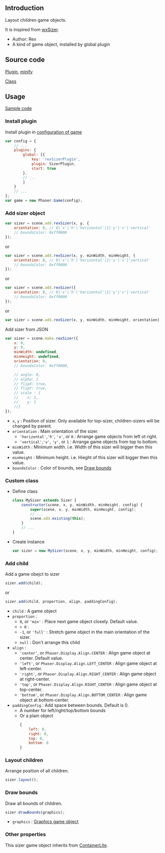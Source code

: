 ## Introduction

Layout children game objects.

It is inspired from [wxSizer](https://docs.wxwidgets.org/3.0/overview_sizer.html).

- Author: Rex
- A kind of game object, installed by global plugin

## Source code

[Plugin](https://github.com/rexrainbow/phaser3-rex-notes/blob/master/plugins/sizer-plugin.js), [minify](https://github.com/rexrainbow/phaser3-rex-notes/blob/master/plugins/dist/rexsizerplugin.min.js)

[Class](https://github.com/rexrainbow/phaser3-rex-notes/blob/master/plugins/sizer.js)

## Usage

[Sample code](https://github.com/rexrainbow/phaser3-rex-notes/tree/master/examples/sizer)

### Install plugin

Install plugin in [configuration of game](game.md#configuration)

```javascript
var config = {
    // ...
    plugins: {
        global: [{
            key: 'rexSizerPlugin',
            plugin: SizerPlugin,
            start: true
        },
        // ...
        ]
    }
    // ...
};
var game = new Phaser.Game(config);
```

### Add sizer object

```javascript
var sizer = scene.add.rexSizer(x, y, {
    orientation: 0, // 0|'x'|'h'|'horizontal'|1|'y'|'v'|'vertical'
    // boundsColor: 0xff0000
});
```

or

```javascript
var sizer = scene.add.rexSizer(x, y, minWidth, minHeight, {
    orientation: 0, // 0|'x'|'h'|'horizontal'|1|'y'|'v'|'vertical'
    // boundsColor: 0xff0000
});
```

or

```javascript
var sizer = scene.add.rexSizer({
    orientation: 0, // 0|'x'|'h'|'horizontal'|1|'y'|'v'|'vertical'
    // boundsColor: 0xff0000
});
```

or

```javascript
var sizer = scene.add.rexSizer(x, y, minWidth, minHeight, orientation);
```

Add sizer from JSON

```javascript
var sizer = scene.make.rexSizer({
    x: 0,
    y: 0,
    minWidth: undefined,
    minHeight: undefined,
    orientation: 0,
    // boundsColor: 0xff0000,

    // angle: 0,
    // alpha: 1
    // flipX: true,
    // flipY: true,
    // scale : {
    //    x: 1,
    //    y: 1
    //}
});
```

- `x`, `y` : Position of sizer. Only available for top-sizer, children-sizers will be changed by parent.
- `orientation` : Main orientation of the sizer.
    - `'horizontal'`,`'h'`, `'x'`, or `0` : Arrange game objects from left ot right.
    - `'vertical'`,`'v'`, `'y'`, or `1` : Arrange game objects from top to bottom.
- `minWidth` : Minimum width. i.e. Width of this sizer will bigger then this value.
- `minHeight` : Minimum height. i.e. Hieght of this sizer will bigger then this value.
- `boundsColor` : Color of bounds, see [Draw bounds](sizer.md#draw-bounds)

### Custom class

- Define class
    ```javascript
    class MySizer extends Sizer {
        constructor(scene, x, y, minWidth, minHeight, config) {
            super(scene, x, y, minWidth, minHeight, config);
            // ...
            scene.add.existing(this);
        }
        // ...
    }
    ```
- Create instance
    ```javascript
    var sizer = new MySizer(scene, x, y, minWidth, minHeight, config);
    ```

### Add child

Add a game obejct to sizer

```javascript
sizer.add(child);
```

or

```javascript
sizer.add(child, proportion, align, paddingConfig);
```

- `child` : A game object
- `proportion` :
    - `0`, or `'min'` : Place next game object closely. Default value.
    - `> 0` :
    - `-1`, or `'full'` : Stretch game object in the main orientation of the sizer.
    - `null` : Don't arrange this child
- `align` :
    - `'center'`, or `Phaser.Display.Align.CENTER` : Align game object at center. Default value.
    - `'left'`, or `Phaser.Display.Align.LEFT_CENTER` : Align game object at left-center.
    - `'right'`, or `Phaser.Display.Align.RIGHT_CENTER` : Align game object at right-center.
    - `'top'`, or `Phaser.Display.Align.RIGHT_CENTER` : Align game object at top-center.
    - `'bottom'`, or `Phaser.Display.Align.BOTTOM_CENTER` : Align game object at bottom-center.
- `paddingConfig` : Add space between bounds. Default is 0.
    - A number for left/right/top/bottom bounds
    - Or a plain object
        ```javascript
        {
            left: 0,
            right: 0,
            top: 0,
            bottom: 0
        }
        ```

### Layout children

Arrange position of all children.

```javascript
sizer.layout();
```

### Draw bounds

Draw all bounds of children.

```javascript
sizer.drawBounds(graphics);
```

- `graphics` : [Graphics game object](graphics.md)

### Other properties

This sizer game object inherits from [ContainerLite](containerlite.md).